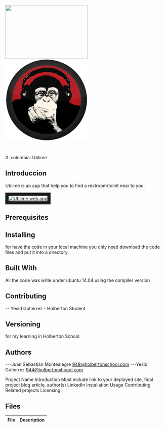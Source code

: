 <p>
<img width="260" height="170" src="https://davidjohncoleman.com/wp-djc/wp-content/uploads/2017/06/HBTN-Borderless-CMYK-Logo-Vertical-Color-Black@1200ppi-300x236.png" align="center" >
<img width="260" height="260" src="static/img/MrUblime5.png" align="center" >
</p>
<pre>










</pre>
# :colombia: Ublime


## Introduccion

Ublime is an app that help you to find a restroom/toilet near to you.

<a href="http://www.youtube.com/watch?feature=player_embedded&v=3q8mkka59KU
" target="_blank"><img src="http://img.youtube.com/vi/3q8mkka59KU/0.jpg" 
alt="Ublime web app" width="520" height="260" border="10" align="center" /></a>


## Prerequisites

## Installing

for have the code in your local machine you only need download the code files and put it into a directory.
## Built With

All the code was write under ubuntu 14.04 using the compiler version            


## Contributing

-- Yesid Gutierrez - Holberton Student                                          

## Versioning
for my learning in Holberton School

## Authors

---Juan Sebastian Montealegre 948@holbertonschool.com
---Yesid Gutierrez  944@holbertonshcool.com                                    

Project Name
Introduction
Must include link to your deployed site, final project blog article, author(s) LinkedIn
Installation
Usage
Contributing
Related projects
Licensing

## Files

|             File               |             Description                  |
|--------------------------------| ---------------------------------------- |
